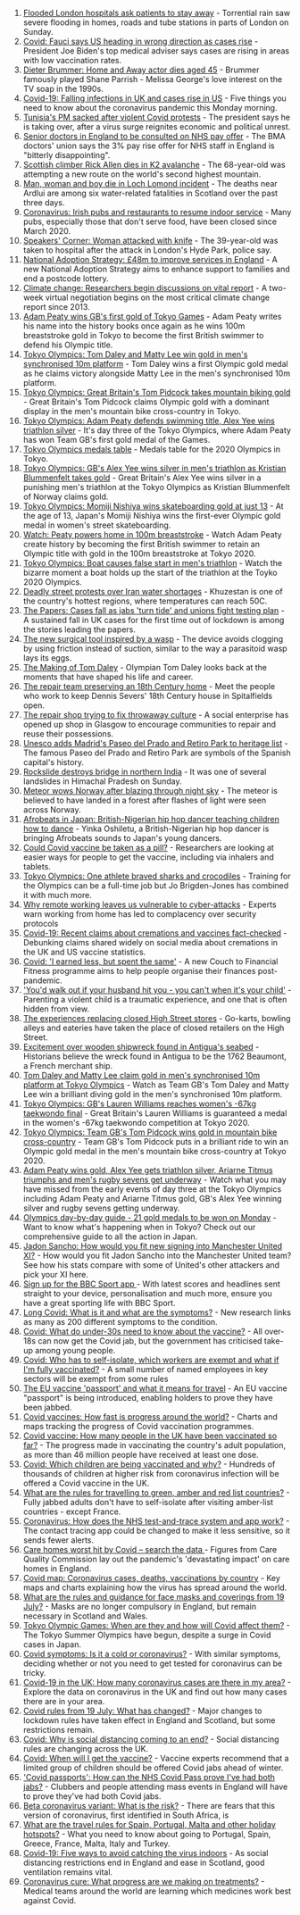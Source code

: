 1. [Flooded London hospitals ask patients to stay away](https://www.bbc.co.uk/news/uk-57965298) - Torrential rain saw severe flooding in homes, roads and tube stations in parts of London on Sunday.
2. [Covid: Fauci says US heading in wrong direction as cases rise](https://www.bbc.co.uk/news/world-us-canada-57962387) - President Joe Biden's top medical adviser says cases are rising in areas with low vaccination rates.
3. [Dieter Brummer: Home and Away actor dies aged 45](https://www.bbc.co.uk/news/world-australia-57967777) - Brummer famously played Shane Parrish - Melissa George's love interest on the TV soap in the 1990s.
4. [Covid-19: Falling infections in UK and cases rise in US](https://www.bbc.co.uk/news/uk-57964498) - Five things you need to know about the coronavirus pandemic this Monday morning.
5. [Tunisia's PM sacked after violent Covid protests](https://www.bbc.co.uk/news/world-africa-57958555) - The president says he is taking over, after a virus surge reignites economic and political unrest.
6. [Senior doctors in England to be consulted on NHS pay offer](https://www.bbc.co.uk/news/uk-57964780) - The BMA doctors' union says the 3% pay rise offer for NHS staff in England is "bitterly disappointing".
7. [Scottish climber Rick Allen dies in K2 avalanche](https://www.bbc.co.uk/news/uk-scotland-57964217) - The 68-year-old was attempting a new route on the world's second highest mountain.
8. [Man, woman and boy die in Loch Lomond incident](https://www.bbc.co.uk/news/uk-scotland-glasgow-west-57962111) - The deaths near Ardlui are among six water-related fatalities in Scotland over the past three days.
9. [Coronavirus: Irish pubs and restaurants to resume indoor service](https://www.bbc.co.uk/news/world-europe-57965158) - Many pubs, especially those that don't serve food, have been closed since March 2020.
10. [Speakers' Corner: Woman attacked with knife](https://www.bbc.co.uk/news/uk-57965251) - The 39-year-old was taken to hospital after the attack in London's Hyde Park, police say.
11. [National Adoption Strategy: £48m to improve services in England](https://www.bbc.co.uk/news/uk-57962679) - A new National Adoption Strategy aims to enhance support to families and end a postcode lottery.
12. [Climate change: Researchers begin discussions on vital report](https://www.bbc.co.uk/news/science-environment-57944015) - A two-week virtual negotiation begins on the most critical climate change report since 2013.
13. [Adam Peaty wins GB's first gold of Tokyo Games](https://www.bbc.co.uk/sport/olympics/57965943) - Adam Peaty writes his name into the history books once again as he wins 100m breaststroke gold in Tokyo to become the first British swimmer to defend his Olympic title.
14. [Tokyo Olympics: Tom Daley and Matty Lee win gold in men's synchronised 10m platform](https://www.bbc.co.uk/sport/olympics/57966599) - Tom Daley wins a first Olympic gold medal as he claims victory alongside Matty Lee in the men's synchronised 10m platform.
15. [Tokyo Olympics: Great Britain's Tom Pidcock takes mountain biking gold](https://www.bbc.co.uk/sport/olympics/57967799) - Great Britain's Tom Pidcock claims Olympic gold with a dominant display in the men's mountain bike cross-country in Tokyo.
16. [Tokyo Olympics: Adam Peaty defends swimming title, Alex Yee wins triathlon silver](https://www.bbc.co.uk/sport/olympics/57966473) - It's day three of the Tokyo Olympics, where Adam Peaty has won Team GB's first gold medal of the Games.
17. [Tokyo Olympics medals table](https://www.bbc.co.uk/sport/olympics/57836709) - Medals table for the 2020 Olympics in Tokyo.
18. [Tokyo Olympics: GB's Alex Yee wins silver in men's triathlon as Kristian Blummenfelt takes gold](https://www.bbc.co.uk/sport/olympics/57965589) - Great Britain's Alex Yee wins silver in a punishing men's triathlon at the Tokyo Olympics as Kristian Blummenfelt of Norway claims gold.
19. [Tokyo Olympics: Momiji Nishiya wins skateboarding gold at just 13](https://www.bbc.co.uk/sport/olympics/57966611) - At the age of 13, Japan's Momiji Nishiya wins the first-ever Olympic gold medal in women's street skateboarding.
20. [Watch: Peaty powers home in 100m breaststroke](https://www.bbc.co.uk/sport/av/olympics/57966253) - Watch Adam Peaty create history by becoming the first British swimmer to retain an Olympic title with gold in the 100m breaststroke at Tokyo 2020.
21. [Tokyo Olympics: Boat causes false start in men's triathlon](https://www.bbc.co.uk/sport/av/olympics/57965640) - Watch the bizarre moment a boat holds up the start of the triathlon at the Toyko 2020 Olympics.
22. [Deadly street protests over Iran water shortages](https://www.bbc.co.uk/news/world-middle-east-57948717) - Khuzestan is one of the country's hottest regions, where temperatures can reach 50C.
23. [The Papers: Cases fall as jabs 'turn tide' and unions fight testing plan](https://www.bbc.co.uk/news/blogs-the-papers-57965239) - A sustained fall in UK cases for the first time out of lockdown is among the stories leading the papers.
24. [The new surgical tool inspired by a wasp](https://www.bbc.co.uk/news/science-environment-57889149) - The device avoids clogging by using friction instead of suction, similar to the way a parasitoid wasp lays its eggs.
25. [The Making of Tom Daley](https://www.bbc.co.uk/sport/av/olympics/57888849) - Olympian Tom Daley looks back at the moments that have shaped his life and career.
26. [The repair team preserving an 18th Century home](https://www.bbc.co.uk/news/in-pictures-57824929) - Meet the people who work to keep Dennis Severs' 18th Century house in Spitalfields open.
27. [The repair shop trying to fix throwaway culture](https://www.bbc.co.uk/news/uk-scotland-scotland-business-57785498) - A social enterprise has opened up shop in Glasgow to encourage communities to repair and reuse their possessions.
28. [Unesco adds Madrid's Paseo del Prado and Retiro Park to heritage list](https://www.bbc.co.uk/news/world-europe-57955966) - The famous Paseo del Prado and Retiro Park are symbols of the Spanish capital's history.
29. [Rockslide destroys bridge in northern India](https://www.bbc.co.uk/news/world-asia-india-57964308) - It was one of several landslides in Himachal Pradesh on Sunday.
30. [Meteor wows Norway after blazing through night sky](https://www.bbc.co.uk/news/world-europe-57962384) - The meteor is believed to have landed in a forest after flashes of light were seen across Norway.
31. [Afrobeats in Japan: British-Nigerian hip hop dancer teaching children how to dance](https://www.bbc.co.uk/news/world-africa-57949287) - Yinka Oshiletu, a British-Nigerian hip hop dancer is bringing Afrobeats sounds to Japan's young dancers.
32. [Could Covid vaccine be taken as a pill?](https://www.bbc.co.uk/news/health-57553602) - Researchers are looking at easier ways for people to get the vaccine, including via inhalers and tablets.
33. [Tokyo Olympics: One athlete braved sharks and crocodiles](https://www.bbc.co.uk/news/world-australia-57938909) - Training for the Olympics can be a full-time job but Jo Brigden-Jones has combined it with much more.
34. [Why remote working leaves us vulnerable to cyber-attacks](https://www.bbc.co.uk/news/business-57847652) - Experts warn working from home has led to complacency over security protocols
35. [Covid-19: Recent claims about cremations and vaccines fact-checked](https://www.bbc.co.uk/news/57941113) - Debunking claims shared widely on social media about cremations in the UK and US vaccine statistics.
36. [Covid: 'I earned less, but spent the same'](https://www.bbc.co.uk/news/business-57941003) - A new Couch to Financial Fitness programme aims to help people organise their finances post-pandemic.
37. ['You'd walk out if your husband hit you - you can't when it's your child'](https://www.bbc.co.uk/news/stories-57942296) - Parenting a violent child is a traumatic experience, and one that is often hidden from view.
38. [The experiences replacing closed High Street stores](https://www.bbc.co.uk/news/business-57934829) - Go-karts, bowling alleys and eateries have taken the place of closed retailers on the High Street.
39. [Excitement over wooden shipwreck found in Antigua's seabed](https://www.bbc.co.uk/news/world-latin-america-57878969) - Historians believe the wreck found in Antigua to be the 1762 Beaumont, a French merchant ship.
40. [Tom Daley and Matty Lee claim gold in men's synchronised 10m platform at Tokyo Olympics](https://www.bbc.co.uk/sport/av/olympics/57966541) - Watch as Team GB's Tom Daley and Matty Lee win a brilliant diving gold in the men's synchronised 10m platform.
41. [Tokyo Olympics: GB's Lauren Williams reaches women's -67kg taekwondo final](https://www.bbc.co.uk/sport/olympics/57968427) - Great Britain's Lauren Williams is guaranteed a medal in the women's -67kg taekwondo competition at Tokyo 2020.
42. [Tokyo Olympics: Team GB's Tom Pidcock wins gold in mountain bike cross-country](https://www.bbc.co.uk/sport/av/olympics/57968321) - Team GB's Tom Pidcock puts in a brilliant ride to win an Olympic gold medal in the men's mountain bike cross-country at Tokyo 2020.
43. [Adam Peaty wins gold, Alex Yee gets triathlon silver, Ariarne Titmus triumphs and men's rugby sevens get underway](https://www.bbc.co.uk/sport/av/olympics/57966538) - Watch what you may have missed from the early events of day three at the Tokyo Olympics including Adam Peaty and Ariarne Titmus gold, GB's Alex Yee winning silver and rugby sevens getting underway.
44. [Olympics day-by-day guide - 21 gold medals to be won on Monday](https://www.bbc.co.uk/sport/olympics/57778808) - Want to know what's happening when in Tokyo? Check out our comprehensive guide to all the action in Japan.
45. [Jadon Sancho: How would you fit new signing into Manchester United XI?](https://www.bbc.co.uk/sport/football/53665078) - How would you fit Jadon Sancho into the Manchester United team? See how his stats compare with some of United's other attackers and pick your XI here.
46. [Sign up for the BBC Sport app ](https://www.bbc.co.uk/sport/35176037) - With latest scores and headlines sent straight to your device, personalisation and much more, ensure you have a great sporting life with BBC Sport.
47. [Long Covid: What is it and what are the symptoms?](https://www.bbc.co.uk/news/health-57833394) - New research links as many as 200 different symptoms to the condition.
48. [Covid: What do under-30s need to know about the vaccine?](https://www.bbc.co.uk/news/health-57273875) - All over-18s can now get the Covid jab, but the government has criticised take-up among young people.
49. [Covid: Who has to self-isolate, which workers are exempt and what if I'm fully vaccinated?](https://www.bbc.co.uk/news/explainers-54239922) - A small number of named employees in key sectors will be exempt from some rules
50. [The EU vaccine 'passport' and what it means for travel](https://www.bbc.co.uk/news/explainers-57665765) - An EU vaccine "passport" is being introduced, enabling holders to prove they have been jabbed.
51. [Covid vaccines: How fast is progress around the world?](https://www.bbc.co.uk/news/world-56237778) - Charts and maps tracking the progress of Covid vaccination programmes.
52. [Covid vaccine: How many people in the UK have been vaccinated so far?](https://www.bbc.co.uk/news/health-55274833) - The progress made in vaccinating the country's adult population, as more than 46 million people have received at least one dose.
53. [Covid: Which children are being vaccinated and why?](https://www.bbc.co.uk/news/health-57888429) - Hundreds of thousands of children at higher risk from coronavirus infection will be offered a Covid vaccine in the UK.
54. [What are the rules for travelling to green, amber and red list countries?](https://www.bbc.co.uk/news/explainers-52544307) - Fully jabbed adults don't have to self-isolate after visiting amber-list countries - except France.
55. [Coronavirus: How does the NHS test-and-trace system and app work?](https://www.bbc.co.uk/news/explainers-52442754) - The contact tracing app could be changed to make it less sensitive, so it sends fewer alerts.
56. [Care homes worst hit by Covid – search the data ](https://www.bbc.co.uk/news/uk-politics-57905821) - Figures from Care Quality Commission lay out the pandemic's 'devastating impact' on care homes in England.
57. [Covid map: Coronavirus cases, deaths, vaccinations by country](https://www.bbc.co.uk/news/world-51235105) - Key maps and charts explaining how the virus has spread around the world.
58. [What are the rules and guidance for face masks and coverings from 19 July?](https://www.bbc.co.uk/news/health-51205344) - Masks are no longer compulsory in England, but remain necessary in Scotland and Wales.
59. [Tokyo Olympic Games: When are they and how will Covid affect them?](https://www.bbc.co.uk/news/world-asia-57240044) - The Tokyo Summer Olympics have begun, despite a surge in Covid cases in Japan.
60. [Covid symptoms: Is it a cold or coronavirus?](https://www.bbc.co.uk/news/health-54145299) - With similar symptoms, deciding whether or not you need to get tested for coronavirus can be tricky.
61. [Covid-19 in the UK: How many coronavirus cases are there in my area?](https://www.bbc.co.uk/news/uk-51768274) - Explore the data on coronavirus in the UK and find out how many cases there are in your area.
62. [Covid rules from 19 July: What has changed?](https://www.bbc.co.uk/news/explainers-52530518) - Major changes to lockdown rules have taken effect in England and Scotland, but some restrictions remain.
63. [Covid: Why is social distancing coming to an end?](https://www.bbc.co.uk/news/uk-51506729) - Social distancing rules are changing across the UK.
64. [Covid: When will I get the vaccine?](https://www.bbc.co.uk/news/health-55045639) - Vaccine experts recommend that a limited group of children should be offered Covid jabs ahead of winter.
65. ['Covid passports': How can the NHS Covid Pass prove I've had both jabs?](https://www.bbc.co.uk/news/explainers-55718553) - Clubbers and people attending mass events in England will have to prove they've had both Covid jabs.
66. [Beta coronavirus variant: What is the risk?](https://www.bbc.co.uk/news/health-55534727) - There are fears that this version of coronavirus, first identified in South Africa, is
67. [What are the travel rules for Spain, Portugal, Malta and other holiday hotspots?](https://www.bbc.co.uk/news/explainers-56997931) - What you need to know about going to Portugal, Spain, Greece, France, Malta, Italy and Turkey.
68. [Covid-19: Five ways to avoid catching the virus indoors](https://www.bbc.co.uk/news/explainers-53917432) - As social distancing restrictions end in England and ease in Scotland, good ventilation remains vital.
69. [Coronavirus cure: What progress are we making on treatments?](https://www.bbc.co.uk/news/health-52354520) - Medical teams around the world are learning which medicines work best against Covid.
